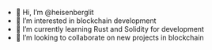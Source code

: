 - 👋 Hi, I’m @heisenberglit
- 👀 I’m interested in blockchain development
- 🌱 I’m currently learning Rust and Solidity for development
- 💞️ I’m looking to collaborate on new projects in blockchain

<!---
heisenberglit/heisenberglit is a ✨ special ✨ repository because its `README.md` (this file) appears on your GitHub profile.
You can click the Preview link to take a look at your changes.
--->

